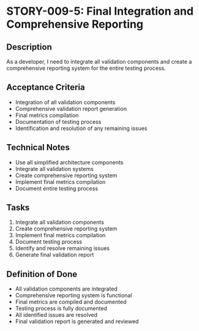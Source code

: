 # STORY-009-5: Final Integration and Comprehensive Reporting

## Description
As a developer, I need to integrate all validation components and create a comprehensive reporting system for the entire testing process.

## Acceptance Criteria
- Integration of all validation components
- Comprehensive validation report generation
- Final metrics compilation
- Documentation of testing process
- Identification and resolution of any remaining issues

## Technical Notes
- Use all simplified architecture components
- Integrate all validation systems
- Create comprehensive reporting system
- Implement final metrics compilation
- Document entire testing process

## Tasks
1. Integrate all validation components
2. Create comprehensive reporting system
3. Implement final metrics compilation
4. Document testing process
5. Identify and resolve remaining issues
6. Generate final validation report

## Definition of Done
- All validation components are integrated
- Comprehensive reporting system is functional
- Final metrics are compiled and documented
- Testing process is fully documented
- All identified issues are resolved
- Final validation report is generated and reviewed 